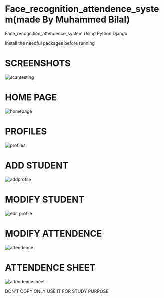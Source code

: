 # Face_recognition_attendence_system(made By Muhammed Bilal)
Face_recognition_attendence_system Using Python Django

Install the needful packages before running

# SCREENSHOTS
![scantesting](https://github.com/MUHAMMED-BILAL-KS/Face_recognition_attendence_system/assets/112198429/0c946b19-44db-43ea-a9be-1b1b840f188e)

# HOME PAGE
![homepage](https://github.com/MUHAMMED-BILAL-KS/Face_recognition_attendence_system/assets/112198429/9c80b899-f630-4d7b-b567-33d66ddf1bea)

# PROFILES
![profiles](https://github.com/MUHAMMED-BILAL-KS/Face_recognition_attendence_system/assets/112198429/864bd37a-0159-45ee-98d9-11f415decba5)

# ADD STUDENT
![addprofile](https://github.com/MUHAMMED-BILAL-KS/Face_recognition_attendence_system/assets/112198429/1965d786-aa2a-4615-a69f-1aaf19426242)

# MODIFY STUDENT
![edit profile](https://github.com/MUHAMMED-BILAL-KS/Face_recognition_attendence_system/assets/112198429/95fe8b65-141b-476d-9804-71d4e14308de)

# MODIFY ATTENDENCE
![attendence](https://github.com/MUHAMMED-BILAL-KS/Face_recognition_attendence_system/assets/112198429/e5c68f9b-f079-4197-b6a8-7cc1b227ce6c)

# ATTENDENCE SHEET
![attendencesheet](https://github.com/MUHAMMED-BILAL-KS/Face_recognition_attendence_system/assets/112198429/ba8c614a-5f3b-449a-b5c3-aeae38f97f3d)

DON'T COPY
ONLY USE IT FOR STUDY PURPOSE
